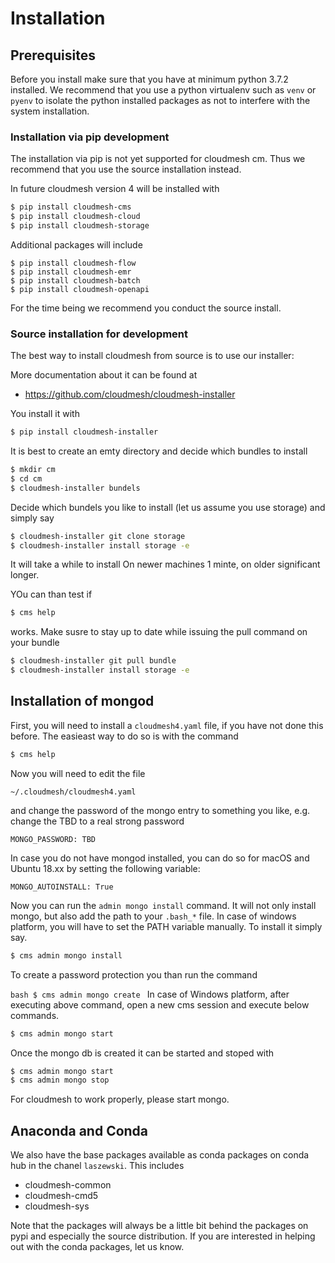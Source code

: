 # Installation

## Prerequisites

Before you install make sure that you have at minimum python 3.7.2
installed. We recommend that you use a python virtualenv such as `venv`
or `pyenv` to isolate the python installed packages as not to interfere
with the system installation.

### Installation via pip development

The installation via pip is not yet supported for cloudmesh cm. Thus
we recommend that you use the source installation instead.

In future cloudmesh version 4 will be installed with

```bash
$ pip install cloudmesh-cms
$ pip install cloudmesh-cloud
$ pip install cloudmesh-storage
```

Additional packages will include

```
$ pip install cloudmesh-flow
$ pip install cloudmesh-emr
$ pip install cloudmesh-batch
$ pip install cloudmesh-openapi
```

For the time being we recommend you conduct the source install.

### Source installation for development

The best way to install cloudmesh from source is to use our installer:

More documentation about it can be found at 

* <https://github.com/cloudmesh/cloudmesh-installer>

You install it with 

```bash
$ pip install cloudmesh-installer
```

It is best to create an emty directory and decide which bundles to install

```bash
$ mkdir cm
$ cd cm
$ cloudmesh-installer bundels
```

Decide which bundels you like to install (let us assume you use storage) and
simply say

```bash
$ cloudmesh-installer git clone storage
$ cloudmesh-installer install storage -e
```

It will take a while to install On newer machines 1 minte, on older significant
longer.

YOu can than test if 

``` bash
$ cms help 
```

works. Make susre to stay up to date while issuing the pull command on your
bundle

```bash
$ cloudmesh-installer git pull bundle
$ cloudmesh-installer install storage -e

```


## Installation of mongod

First, you will need to install a `cloudmesh4.yaml` file, if you have
not done this before. The easieast way to do so is with the command

```bash
$ cms help
```
 
Now you will need to edit the file

`~/.cloudmesh/cloudmesh4.yaml`

and change the password of the mongo entry to something you like,
 e.g. change the TBD to a real strong password

```
MONGO_PASSWORD: TBD
```

In case you do not have mongod installed, you can do so for macOS and Ubuntu 
18.xx by setting the following variable:

```
MONGO_AUTOINSTALL: True
```


Now you can run the `admin mongo install` command. It will not only
install mongo, but also add the path to your `.bash_*` file. In case
of windows platform, you will have to set the PATH variable
manually. To install it simply say.

```bash
$ cms admin mongo install
```

To create a password protection you than run the command

```bash $ cms admin mongo create ``` In case of Windows platform, after
executing above command, open a new cms session and execute below
commands.

```bash
$ cms admin mongo start
```

Once the mongo db is created it can be started and stoped with 

```bash
$ cms admin mongo start
$ cms admin mongo stop
```

For cloudmesh to work properly, please start mongo.


## Anaconda and Conda

We also have the base packages available as conda packages on conda hub in the
chanel `laszewski`. This includes

* cloudmesh-common
* cloudmesh-cmd5
* cloudmesh-sys

Note that the packages will always be a little bit behind the packages on pypi
and especially the source distribution. If you are interested in helping out
with the conda packages, let us know.
